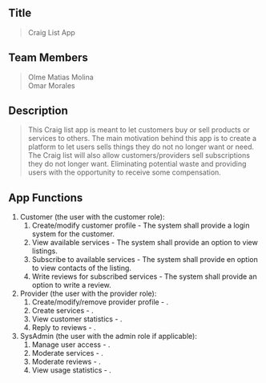 ## Title
> Craig List App
## Team Members
> Olme Matias Molina \
> Omar Morales
## Description
> This Craig list app is meant to let customers buy or sell products or services to others. The main motivation behind this app is to create a platform to let users sells things they do not no longer want or need. The Craig list will also allow customers/providers sell subscriptions they do not longer want. Eliminating potential waste and providing users with the opportunity to receive some compensation.
## App Functions
1. Customer (the user with the customer role):
    1. Create/modify customer profile - The system shall provide a login system for the customer.
    2. View available services - The system shall provide an option to view listings.
    3. Subscribe to available services - The system shall provide en option to view contacts of the listing.
    4. Write reviews for subscribed services - The system shall provide an option to write a review.
2. Provider (the user with the provider role):
    1. Create/modify/remove provider profile - .
    2. Create services - .
    3. View customer statistics -  .
    4. Reply to reviews - .
3. SysAdmin (the user with the admin role if applicable):
    1. Manage user access - .
    2. Moderate services - .
    3. Moderate reviews - .
    4. View usage statistics - .